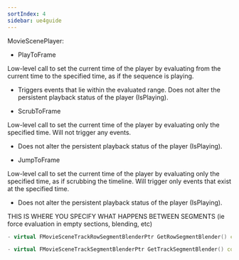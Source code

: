 ```yaml
---
sortIndex: 4
sidebar: ue4guide
---
```


MovieScenePlayer:

- PlayToFrame

Low-level call to set the current time of the player by evaluating from the current time to the specified time, as if the sequence is playing.

- Triggers events that lie within the evaluated range. Does not alter the persistent playback status of the player (IsPlaying).


- ScrubToFrame

Low-level call to set the current time of the player by evaluating only the specified time. Will not trigger any events.

- Does not alter the persistent playback status of the player (IsPlaying).


- JumpToFrame

Low-level call to set the current time of the player by evaluating only the specified time, as if scrubbing the timeline. Will trigger only events that exist at the specified time.

- Does not alter the persistent playback status of the player (IsPlaying).

THIS IS WHERE YOU SPECIFY WHAT HAPPENS BETWEEN SEGMENTS (ie force evaluation in empty sections, blending, etc)

```cpp
- virtual FMovieSceneTrackRowSegmentBlenderPtr GetRowSegmentBlender() const;

- virtual FMovieSceneTrackSegmentBlenderPtr GetTrackSegmentBlender() const;
```
